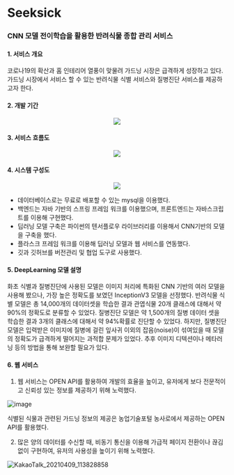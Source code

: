 # Seeksick
### CNN 모델 전이학습을 활용한 반려식물 종합 관리 서비스
#### 1. 서비스 개요
코로나19의 확산과 홈 인테리어 열풍이 맞물려 가드닝 시장은 급격하게 성장하고 있다. 가드닝 시장에서 서비스 할 수 있는 반려식물 식별 서비스와 질병진단 서비스를 제공하고자 한다.
#### 2. 개발 기간
<p align="center"><img src="https://user-images.githubusercontent.com/80523580/116256732-6b395680-a7ae-11eb-826a-4d3578062128.png"></p>

#### 3. 서비스 흐름도
<p align="center"><img src="https://user-images.githubusercontent.com/80523580/114855740-3ed22180-9e21-11eb-949d-81a61c19dcc5.png"></p>

#### 4. 시스템 구성도
<p align="center"><img src="https://user-images.githubusercontent.com/80523580/114855844-57dad280-9e21-11eb-9767-2e67c56b7171.png"></p>

 - 데이터베이스로는 무료로 배포할 수 있는 mysql을 이용했다.
 - 백엔드는 자바 기반의 스프링 프레임 워크를 이용했으며, 프론트엔드는 자바스크립트를 이용해 구현했다. 
 - 딥러닝 모델 구축은 파이썬의 텐서플로우 라이브러리를 이용해서 CNN기반의 모델을 구축을 했다. 
 - 플라스크 프레임 워크를 이용해 딥러닝 모델과 웹 서비스를 연동했다. 
 - 깃과 깃허브를 버전관리 및 협업 도구로 사용했다.
#### 5. DeepLearning 모델 설명
화초 식별과 질병진단에 사용된 모델은 이미지 처리에 특화된 CNN 기반의 여러 모델을 사용해 봤으나, 가장 높은 정확도를 보였던 InceptionV3 모델을 선정했다. 반려식물 식별 모델은 총 14,000개의 데이터셋을 학습한 결과 관엽식물 20개 클래스에 대해서 약 90%의 정확도로 분류할 수 있었다. 질병진단 모델은 약 1,500개의 질병 데이터 셋을 학습한 결과 3개의 클래스에 대해서 약 94%확률로 진단할 수 있었다.
하지만, 질병진단 모델은 입력받은 이미지에 질병에 걸린 잎사귀 이외의 잡음(noise)이 섞여있을 때 모델의 정확도가 급격하게 떨어지는 과적합 문제가 있었다. 추후 이미지 디텍션이나 메타러닝 등의 방법을 통해 보완할 필요가 있다.
#### 6. 웹 서비스
1. 웹 서비스는 OPEN API를 활용하여 개발의 효율을 높이고, 유저에게 보다 전문적이고 신뢰성 있는 정보를 제공하기 위해 노력했다.

![image](https://user-images.githubusercontent.com/80523580/114859096-41367a80-9e25-11eb-8ec2-ffbbfc8e39d1.png)

식별된 식물과 관련된 가드닝 정보의 제공은 농업기술포털 농사로에서 제공하는 OPEN API를 활용했다. 


2. 많은 양의 데이터를 수신할 때, 비동기 통신을 이용해 가급적 페이지 전환이나 끊김 없이 구현하여, 유저의 사용성을 높이기 위해 노력했다.

![KakaoTalk_20210409_113828858](https://user-images.githubusercontent.com/80523580/114862927-14389680-9e2a-11eb-9d2a-8d06cfe9132a.gif)
